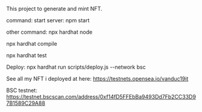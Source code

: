 This project to generate and mint NFT.

command:
start server: npm start 

other command:
npx hardhat node

npx hardhat compile

npx hardhat test

Deploy: npx hardhat run scripts/deploy.js --network bsc

See all my NFT i deployed at here: https://testnets.opensea.io/vanduc19it

BSC testnet: https://testnet.bscscan.com/address/0xf14fD5FFEbBa9493Dd7Fb2CC33D97B1589C29A88
